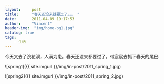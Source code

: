 ```yaml
---
layout:     post
title:      "春天还没来就要过了。。。 "
date:       2011-04-09 19:17:53
author:     "Vincent"
header-img:  "img/home-bg1.jpg"
catalog: true
tags:
    - 生活
---
```


今天又去了浣花溪，人满为患。春天还没来都要过了。带宸宸去抓下春天的尾巴.

![spring1]({{ site.imgurl }}/img/in-post/2011_spring_1.jpg)

![spring2]({{ site.imgurl }}/img/in-post/2011_spring_2.jpg)








